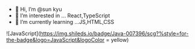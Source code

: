 - 👋 Hi, I’m @sun kyu
- 👀 I’m interested in ... React,TypeScript
- 🌱 I’m currently learning ...JS,HTML,CSS

<!---
tjsrbkR/tjsrbkR is a ✨ special ✨ repository because its `README.md` (this file) appears on your GitHub profile.
You can click the Preview link to take a look at your changes.
--->
![JavaScript](https://img.shileds.io/badge/Java-007396/scg?%style=for-the-badge&logo=JavaScript&logoColor = yellow)
